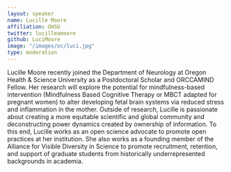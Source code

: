 ```yaml
---
layout: speaker
name: Lucille Moore
affiliation: OHSU
twitter: lucilleamoore
github: LuciMoore
image: "/images/oc/luci.jpg"
type: moderation
---
```


Lucille Moore recently joined the Department of Neurology at Oregon Health & Science University as a Postdoctoral Scholar and ORCCAMIND Fellow. Her research will explore the potential for mindfulness-based intervention (Mindfulness Based Cognitive Therapy or MBCT adapted for pregnant women) to alter developing fetal brain systems via reduced stress and inflammation in the mother. Outside of research, Lucille is passionate about creating a more equitable scientific and global community and deconstructing power dynamics created by ownership of information. To this end, Lucille works as an open science advocate to promote open practices at her institution. She also works as a founding member of the Alliance for Visible Diversity in Science to promote recruitment, retention, and support of graduate students from historically underrepresented backgrounds in academia.
